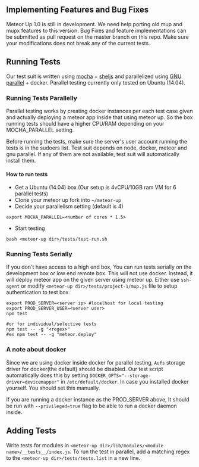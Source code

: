 ## Implementing Features and Bug Fixes

Meteor Up 1.0 is still in development. We need help porting old mup and mupx features to this version. Bug Fixes and feature implementations can be submitted as pull request on the master branch on this repo. Make sure your modifications does not break any of the current tests.

## Running Tests
Our test suit is written using [mocha](https://mochajs.org/) + [sheljs](https://github.com/shelljs/shelljs) and parallelized using [GNU parallel](http://www.gnu.org/software/parallel/) + docker. Parallel testing currently only tested on Ubuntu (14.04).

### Running Tests Parallelly
Parallel testing works by creating docker instances per each test case given and actually deploying a meteor app inside that using meteor up. So the box running tests should have a higher CPU/RAM depending on your MOCHA_PARALLEL setting.

Before running the tests, make sure the server's user account running the tests is in the sudoers list. Test suit depends on node, docker, meteor and gnu parallel. If any of them are not available, test suit will automatically install them.

#### How to run tests

* Get a Ubuntu (14.04) box (Our setup is 4vCPU/10GB ram VM for 6 parallel tests)
* Clone your meteor up fork into `~/meteor-up`
* Decide your parallelism setting (default is 4)
```
export MOCHA_PARALLEL=<number of cores * 1.5>
```
* Start testing
```
bash <meteor-up dir>/tests/test-run.sh
```

### Running Tests Serially

If you don't have access to a high end box, You can run tests serially on the development box or low end remote box. This will not use docker. Instead, it will deploy meteor app on the given server using meteor up. Either use `ssh-agent` or modify `<meteor-up dir>/tests/project-1/mup.js` file to setup authentication to test box.
```
export PROD_SERVER=<server ip> #localhost for local testing
export PROD_SERVER_USER=<server user>
npm test

#or for individual/selective tests
npm test -- -g "<regex>"
#ex npm test -- -g "meteor.deploy"
```

### A note about docker

Since we are using docker inside docker for parallel testing, `Aufs` storage driver for docker(the default) should be disabled. Our test script automatically does this by setting `DOCKER_OPTS="--storage-driver=devicemapper"` in `/etc/default/docker`. In case you installed docker yourself. You should set this manually.

If you are running a docker instance as the PROD_SERVER above, It should be run with `--privileged=true` flag to be able to run a docker daemon inside.


## Adding Tests
Write tests for modules in `<meteor-up dir>/lib/modules/<module name>/__tests__/index.js`.
To run the test in parallel, add a matching regex to the `<meteor-up dir>/tests/tests.list` in a new line.

